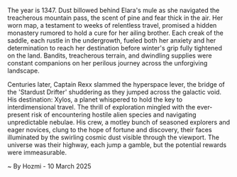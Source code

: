 
The year is 1347.  Dust billowed behind Elara's mule as she navigated the treacherous mountain pass, the scent of pine and fear thick in the air. Her worn map, a testament to weeks of relentless travel, promised a hidden monastery rumored to hold a cure for her ailing brother.  Each creak of the saddle, each rustle in the undergrowth, fueled both her anxiety and her determination to reach her destination before winter's grip fully tightened on the land.  Bandits, treacherous terrain, and dwindling supplies were constant companions on her perilous journey across the unforgiving landscape.

Centuries later, Captain Rexx slammed the hyperspace lever, the bridge of the 'Stardust Drifter' shuddering as they jumped across the galactic void.  His destination: Xylos, a planet whispered to hold the key to interdimensional travel.  The thrill of exploration mingled with the ever-present risk of encountering hostile alien species and navigating unpredictable nebulae.  His crew, a motley bunch of seasoned explorers and eager novices, clung to the hope of fortune and discovery, their faces illuminated by the swirling cosmic dust visible through the viewport.  The universe was their highway, each jump a gamble, but the potential rewards were immeasurable.

~ By Hozmi - 10 March 2025
